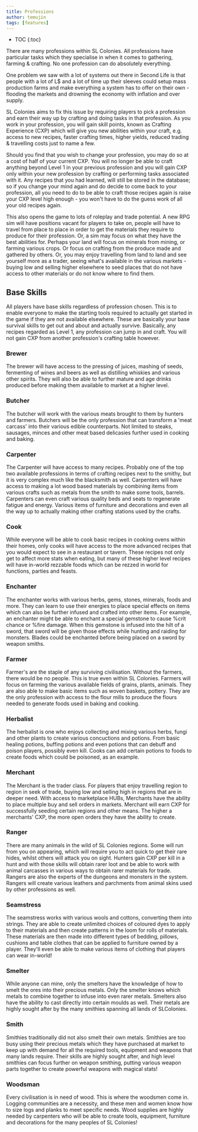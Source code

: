 ```yaml
---
title: Professions
author: temujin
tags: [features]
---
```

* TOC
{:toc}

There are many professions within SL Colonies. All professions have particular tasks which they specialise in when it comes to gathering, farming & crafting. No one profession can do absolutely everything.

One problem we saw with a lot of systems out there in Second Life is that people with a lot of L$ and a lot of time up their sleeves could setup mass production farms and make everything a system has to offer on their own - flooding the markets and drowning the economy with inflation and over supply.

SL Colonies aims to fix this issue by requiring players to pick a profession and earn their way up by crafting and doing tasks in that profession. As you work in your profession, you will gain skill points, known as Crafting Experience (CXP) which will give you new abilities within your craft, e.g. access to new recipes, faster crafting times, higher yields, reduced trading & travelling costs just to name a few. 

Should you find that you wish to change your profession, you may do so at a cost of half of your current CXP. You will no longer be able to craft anything beyond Level 1 in your previous profession and you will gain CXP only within your new profession by crafting or performing tasks associated with it. Any recipes that you had learned, will still be stored in the database; so if you change your mind again and do decide to come back to your profession, all you need to do to be able to craft those recipes again is raise your CXP level high enough - you won't have to do the guess work of all your old recipes again.

This also opens the game to lots of roleplay and trade potential. A new RPG sim will have positions vacant for players to take on, people will have to travel from place to place in order to get the materials they require to produce for their profession. Or, a sim may focus on what they have the best abilities for. Perhaps your land will focus on minerals from mining, or farming various crops. Or focus on crafting from the produce made and gathered by others. Or, you may enjoy travelling from land to land and see yourself more as a trader, seeing what's available in the various markets - buying low and selling higher elsewhere to seed places that do not have access to other materials or do not know where to find them.

## Base Skills
All players have base skills regardless of profession chosen. This is to enable everyone to make the starting tools required to actually get started in the game if they are not available elsewhere. These are basically your base survival skills to get out and about and actually survive. Basically, any recipes regarded as Level 1, any profession can jump in and craft. You will not gain CXP from another profession's crafting table however.

### Brewer
The brewer will have access to the pressing of juices, mashing of seeds, fermenting of wines and beers as well as distilling whiskies and various other spirits. They will also be able to further mature and age drinks produced before making them available to market at a higher level.

### Butcher
The butcher will work with the various meats brought to them by hunters and farmers. Butchers will be the only profession that can transform a 'meat carcass' into their various edible counterparts. Not limited to steaks, sausages, minces and other meat based delicasies further used in cooking and baking.

### Carpenter
The Carpenter will have access to many recipes. Probably one of the top two available professions in terms of crafting recipes next to the smithy, but it is very complex much like the blacksmith as well. Carpenters will have access to making a lot wood based materials by combining items from various crafts such as metals from the smith to make some tools, barrels. Carpenters can even craft various quality beds and seats to regenerate fatigue and energy. Various items of furniture and decorations and even all the way up to actually making other crafting stations used by the crafts.

### Cook
While everyone will be able to cook basic recipes in cooking ovens within their homes, only cooks will have access to the more advanced recipes that you would expect to see in a restaurant or tavern. These recipes not only get to affect more stats when eating, but many of these higher level recipes will have in-world rezzable foods which can be rezzed in world for functions, parties and feasts.

### Enchanter
The enchanter works with various herbs, gems, stones, minerals, foods and more. They can learn to use their energies to place special effects on items which can also be further infused and crafted into other items. For example, an enchanter might be able to enchant a special gemstone to cause %crit chance or %fire damage. When this gemstone is infused into the hilt of a sword, that sword will be given those effects while hunting and raiding for monsters. Blades could be enchanted before being placed on a sword by weapon smiths.

### Farmer
Farmer's are the staple of any surviving civilisation. Without the farmers, there would be no people. This is true even within SL Colonies. Farmers will focus on farming the various available fields of grains, plants, animals. They are also able to make basic items such as woven baskets, pottery. They are the only profession with access to the flour mills to produce the flours needed to generate foods used in baking and cooking.

### Herbalist
The herbalist is one who enjoys collecting and mixing various herbs, fungi and other plants to create various concuctions and potions. From basic healing potions, buffing potions and even potions that can debuff and poison players, possibly even kill. Cooks can add certain potions to foods to create foods which could be poisoned, as an example.

### Merchant
The Merchant is the trader class. For players that enjoy travelling region to region in seek of trade, buying low and selling high in regions that are in deeper need. With access to marketplace HUBs, Merchants have the ability to place multiple buy and sell orders in markets. Merchant will earn CXP for successfully seeding certain regions and other means. The higher a merchants' CXP, the more open orders they have the ability to create.

### Ranger
There are many animals in the wild of SL Colonies regions. Some will run from you on appearing, which will require you to act quick to get their rare hides, whilst others will attack you on sight. Hunters gain CXP per kill in a hunt and with those skills will obtain rarer loot and be able to work with animal carcasses in various ways to obtain rarer materials for trade. Rangers are also the experts of the dungeons and monsters in the system. Rangers will create various leathers and parchments from animal skins used by other professions as well.

### Seamstress
The seamstress works with various wools and cottons, converting them into strings. They are able to create unlimited choices of coloured dyes to apply to their materials and then create patterns in the loom for rolls of materials. These materials are then made into different types of bedding, pillows, cushions and table clothes that can be applied to furniture owned by a player. They'll even be able to make various items of clothing that players can wear in-world!

### Smelter
While anyone can mine, only the smelters have the knowledge of how to smelt the ores into their precious metals. Only the smelter knows which metals to combine together to infuse into even rarer metals. Smelters also have the ability to cast directly into certain moulds as well. Their metals are highly sought after by the many smithies spanning all lands of SLColonies.

### Smith
Smithies traditionally did not also smelt their own metals. Smithies are too busy using their precious metals which they have purchased at market to keep up with demand for all the required tools, equipment and weapons that many lands require. Their skills are highly sought after, and high level smithies can focus further on weapon smithing, putting various weapon parts together to create powerful weapons with magical stats!

### Woodsman
Every civilisation is in need of wood. This is where the woodsmen come in. Logging communities are a necessity, and these men and women know how to size logs and planks to meet specific needs. Wood supplies are highly needed by carpenters who will be able to create tools, equipment, furniture and decorations for the many peoples of SL Colonies!
